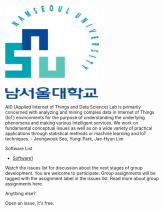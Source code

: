 
<img src="https://github.com/monto8790/NSU/blob/master/img/NSU.jpg" width="300" height="300">
</img>

AID (Applied Internet of Things and Data Science) Lab is primarily concerned with analyzing and mining complex data in Internet of Things (IoT) environments for the purpose of understanding the underlying phenomena and making various intelligent services. We work on fundamental conceptual issues as well as on a wide variety of practical applications through statistical methods or machine learning and IoT techniques. - Jeongwook Seo, Yungi Park, Jae-Hyun Lim 


Software List
- [Software1](https://github.com/monto8790/NSU/wiki/%ED%96%89%EC%9C%84%EA%B0%90%EC%A7%80%EB%A5%BC-%EC%9C%84%ED%95%9C-Ultrasonic-Sensor)


Watch the issues list for discussion about the next stages of group development. You are welcome to participate. Group assignments will be tagged with the assignment label in the issues list. Read more about group assignments here.

Anything else?

Open an issue, it's free.
